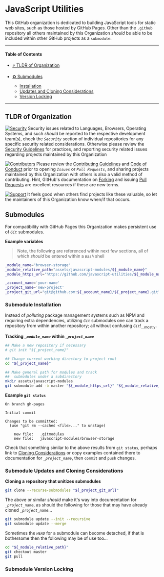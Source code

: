 # JavaScript Utilities


This GitHub organization is dedicated to building JavaScript tools for static web sites, such as those hosted by GitHub Pages. Other than the `.github` repository all others maintained by this Organization _should_ be able to be included within other GitHub projects as a `submodule`.


------


#### Table of Contents


- [&#9889; TLDR of Organization][tldr-of-organization]

- [&#9851; Submodules][submodules]

  - [Installation][submodule-installation]
  - [Updates and Cloning Considerations][submodule-updates-and-cloning-considerations]
  - [Version Locking][submodule-version-locking]


------


## TLDR of Organization
[tldr-of-organization]:
  #tldr-of-organization
  "&#9889; Synopsizes and links for more information"


[![Security][badge__security]][relative_link__security]
Security issues related to Languages, Browsers, Operating Systems, and such _should_ be reported to the respective development team(s), check the _`Security`_ section of individual repositories for any specific security related considerations. Otherwise please review the [Security Guidelines][relative_link__security] for practices, and reporting security related issues regarding projects maintained by this Organization


[![Contributors][badge__contributors]][relative_link__contributors]
Please review the [Contributing Guidelines][relative_link__contributing] and [Code of Conduct][relative_link__code_of_conduct] prior to opening _`Issues`_ or _`Pull Requests`_, and sharing projects maintained by this Organization with others is also a valid method of contributing. Hint, GitHub's documentation on [Forking][help_fork] and issuing [Pull Requests][help_pull_request] are excellent resources if these are new terms.


[![Support][badge__support]][relative_link__support]
It feels good when others find projects like these valuable, so let the maintainers of this Organization know when/if that occurs.


## Submodules
[submodules]:
  #submodules
  "&#9851; The hows, whys, and what fores submodules from Git are used"


For compatibility with GitHub Pages this Organization makes persistent use of _`Git`_ submodules.


**Example variables**


> Note, the following are referenced within next few sections, all of which _should_ be entered within a _`Bash`_ shell


```Bash
_module_name='browser-storage'
_module_relative_path="assets/javascript-modules/${_module_name}"
_module_https_url="https://github.com/javascript-utilities/${_module_name}.git"

_account_name='your-name'
_project_name='new-project'
_project_git_url="git@github.com:${_account_name}/${_project_name}.git"
```


### Submodule Installation
[submodule-installation]:
  #submodule-installation
  "Git tracking within a Git tracked repository!"


Instead of _polluting_ package management systems such as NPM and requiring extra dependencies, utilizing _`Git`_ submodules one can track a repository from within another repository; all without confusing _`Git`_!<sub>...mostly</sub>.


**Tracking _`_module_name`_ within _`_project_name`_**


```Bash
## Make a new repository if necessary
# git init "${_project_name}"

## Change current working directory to project root
cd "${_project_name}"

## Make general path for modules and track
##  submodules under a subdirectory
mkdir assets/javascript-modules
git submodule add -b master "${_module_https_url}" "${_module_relative_path}"
```


**Example `git status`**


```git
On branch gh-pages

Initial commit

Changes to be committed:
  (use "git rm --cached <file>..." to unstage)

	new file:   .gitmodules
	new file:   javascript-modules/browser-storage
```


Check that something similar to the above results from `git status`, perhaps link to [Cloning Considerations](#submodule-cloning-considerations) or copy examples contained there to documentation for _`_project_name`_, then `commit` and `push` changes.


### Submodule Updates and Cloning Considerations
[submodule-updates-and-cloning-considerations]:
  #submodule-updates-and-cloning-considerations
  "Just a few things to keep in mind when utilizing submodules"


**Cloning a repository that unitizes submodules**


```Bash
git clone --recurse-submodules "${_project_git_url}"
```


The above or similar _should_ make it's way into documentation for _`_project_name`_, as should the following for those that may have already cloned _`_project_name`_...


```Bash
git submodule update --init --recursive
git submodule update --merge
```


Sometimes the _`HEAD`_ for a submodule can become detached, if that is bothersome then the following may be of use too...


```Bash
cd "${_module_relative_path}"
git checkout master
git pull
```


### Submodule Version Locking
[submodule-version-locking]:
  #submodule-version-locking
  "For those that audit every dependency prior to version upgrades"


```Bash
```


[git_book__submodules]: https://git-scm.com/book/en/v2/Git-Tools-Submodules


[help_fork]: https://help.github.com/en/articles/fork-a-repo
[help_pull_request]: https://help.github.com/en/articles/about-pull-requests
[help_github_pages__submodules]: https://help.github.com/en/articles/using-submodules-with-pages


[relative_link__code_of_conduct]:
  CODE_OF_CONDUCT.md
  "Expectations of contributor and maintainer behavior towards others"

[relative_link__contributing]:
  CONTRIBUTING.md
  "Pull Request or Issue tips"

[relative_link__contributors]:
  graphs/contributors
  "Join us?... promise there are no brain slugs..."

[relative_link__security]:
  SECURITY.md
  "Practices and reporting of security issues"

[relative_link__support]:
  SUPPORT.md
  "Thanks for even thinking about it!"

[relative_link__issues]:
  issues
  "Search for Open or Closed issues"

[relative_link__members]: network/members


[badge__contributors]: https://img.shields.io/github/contributors/javascript-utilities/.github.svg?label=Contributors

[badge__support]: https://img.shields.io/badge/&#x2764;-Support-lightgray.svg?labelColor=success&color=gray
[badge__security]: https://img.shields.io/badge/&#9888;-Security-lightgray.svg?labelColor=FF9400&color=gray
